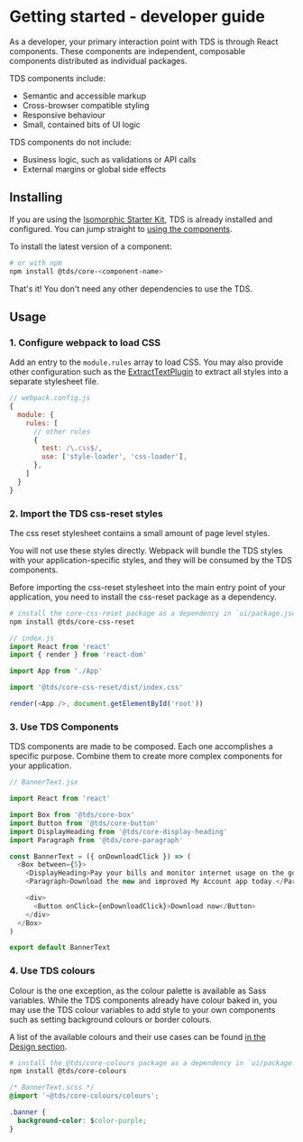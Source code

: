# Getting started - developer guide

As a developer, your primary interaction point with TDS is through React components. These components are independent, composable components distributed as individual packages.

TDS components include:

- Semantic and accessible markup
- Cross-browser compatible styling
- Responsive behaviour
- Small, contained bits of UI logic

TDS components do not include:

- Business logic, such as validations or API calls
- External margins or global side effects

## Installing

If you are using the [Isomorphic Starter Kit](https://github.com/telusdigital/telus-isomorphic-starter-kit), TDS is already installed and configured. You can jump straight to [using the components](#3-use-tds-components).

To install the latest version of a component:

```sh
# or with npm
npm install @tds/core-<component-name>
```

That's it! You don't need any other dependencies to use the TDS.

## Usage

### 1. Configure webpack to load CSS

Add an entry to the `module.rules` array to load CSS. You may also provide other configuration such as the [ExtractTextPlugin](https://github.com/webpack-contrib/extract-text-webpack-plugin) to extract all styles into a separate stylesheet file.

```js
// webpack.config.js
{
  module: {
    rules: [
      // other rules
      {
        test: /\.css$/,
        use: ['style-loader', 'css-loader'],
      },
    ]
  }
}
```

### 2. Import the TDS css-reset styles

The css reset stylesheet contains a small amount of page level styles.

You will not use these styles directly. Webpack will bundle the TDS styles with your application-specific styles, and they will be consumed by the TDS components.

Before importing the css-reset stylesheet into the main entry point of your application, you need to install the css-reset package as a dependency.

```sh
# install the core-css-reset package as a dependency in `ui/package.json`
npm install @tds/core-css-reset
```

```js
// index.js
import React from 'react'
import { render } from 'react-dom'

import App from './App'

import '@tds/core-css-reset/dist/index.css'

render(<App />, document.getElementById('root'))
```

### 3. Use TDS Components

TDS components are made to be composed. Each one accomplishes a specific purpose. Combine them to create more complex components for your application.

```js
// BannerText.jsx

import React from 'react'

import Box from '@tds/core-box'
import Button from '@tds/core-button'
import DisplayHeading from '@tds/core-display-heading'
import Paragraph from '@tds/core-paragraph'

const BannerText = ({ onDownloadClick }) => (
  <Box between={5}>
    <DisplayHeading>Pay your bills and monitor internet usage on the go</DisplayHeading>
    <Paragraph>Download the new and improved My Account app today.</Paragraph>

    <div>
      <Button onClick={onDownloadClick}>Download now</Button>
    </div>
  </Box>
)

export default BannerText
```

### 4. Use TDS colours

Colour is the one exception, as the colour palette is available as Sass variables. While the TDS components already have colour baked in, you may use the TDS colour variables to add style to your own components such as setting background colours or border colours.

A list of the available colours and their use cases can be found [in the Design section](../design/colour.md).

```sh
# install the @tds/core-colours package as a dependency in `ui/package.json`
npm install @tds/core-colours
```

```css
/* BannerText.scss */
@import '~@tds/core-colours/colours';

.banner {
  background-color: $color-purple;
}
```
